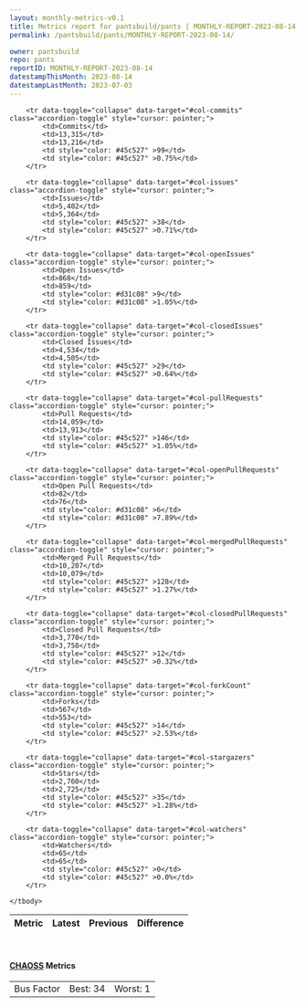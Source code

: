 ```yaml
---
layout: monthly-metrics-v0.1
title: Metrics report for pantsbuild/pants | MONTHLY-REPORT-2023-08-14 | 2023-08-14
permalink: /pantsbuild/pants/MONTHLY-REPORT-2023-08-14/

owner: pantsbuild
repo: pants
reportID: MONTHLY-REPORT-2023-08-14
datestampThisMonth: 2023-08-14
datestampLastMonth: 2023-07-03
---
```



<table class="table table-condensed" style="border-collapse:collapse;">
    <thead>
    <tr>
        <th>Metric</th>
        <th>Latest</th>
        <th>Previous</th>
        <th colspan="2" style="text-align: center;">Difference</th>
    </tr>
    </thead>
    <tbody>

        <tr data-toggle="collapse" data-target="#col-commits" class="accordion-toggle" style="cursor: pointer;">
            <td>Commits</td>
            <td>13,315</td>
            <td>13,216</td>
            <td style="color: #45c527" >99</td>
            <td style="color: #45c527" >0.75%</td>
        </tr>
        
        <tr data-toggle="collapse" data-target="#col-issues" class="accordion-toggle" style="cursor: pointer;">
            <td>Issues</td>
            <td>5,402</td>
            <td>5,364</td>
            <td style="color: #45c527" >38</td>
            <td style="color: #45c527" >0.71%</td>
        </tr>
        
        <tr data-toggle="collapse" data-target="#col-openIssues" class="accordion-toggle" style="cursor: pointer;">
            <td>Open Issues</td>
            <td>868</td>
            <td>859</td>
            <td style="color: #d31c08" >9</td>
            <td style="color: #d31c08" >1.05%</td>
        </tr>
        
        <tr data-toggle="collapse" data-target="#col-closedIssues" class="accordion-toggle" style="cursor: pointer;">
            <td>Closed Issues</td>
            <td>4,534</td>
            <td>4,505</td>
            <td style="color: #45c527" >29</td>
            <td style="color: #45c527" >0.64%</td>
        </tr>
        
        <tr data-toggle="collapse" data-target="#col-pullRequests" class="accordion-toggle" style="cursor: pointer;">
            <td>Pull Requests</td>
            <td>14,059</td>
            <td>13,913</td>
            <td style="color: #45c527" >146</td>
            <td style="color: #45c527" >1.05%</td>
        </tr>
        
        <tr data-toggle="collapse" data-target="#col-openPullRequests" class="accordion-toggle" style="cursor: pointer;">
            <td>Open Pull Requests</td>
            <td>82</td>
            <td>76</td>
            <td style="color: #d31c08" >6</td>
            <td style="color: #d31c08" >7.89%</td>
        </tr>
        
        <tr data-toggle="collapse" data-target="#col-mergedPullRequests" class="accordion-toggle" style="cursor: pointer;">
            <td>Merged Pull Requests</td>
            <td>10,207</td>
            <td>10,079</td>
            <td style="color: #45c527" >128</td>
            <td style="color: #45c527" >1.27%</td>
        </tr>
        
        <tr data-toggle="collapse" data-target="#col-closedPullRequests" class="accordion-toggle" style="cursor: pointer;">
            <td>Closed Pull Requests</td>
            <td>3,770</td>
            <td>3,758</td>
            <td style="color: #45c527" >12</td>
            <td style="color: #45c527" >0.32%</td>
        </tr>
        
        <tr data-toggle="collapse" data-target="#col-forkCount" class="accordion-toggle" style="cursor: pointer;">
            <td>Forks</td>
            <td>567</td>
            <td>553</td>
            <td style="color: #45c527" >14</td>
            <td style="color: #45c527" >2.53%</td>
        </tr>
        
        <tr data-toggle="collapse" data-target="#col-stargazers" class="accordion-toggle" style="cursor: pointer;">
            <td>Stars</td>
            <td>2,760</td>
            <td>2,725</td>
            <td style="color: #45c527" >35</td>
            <td style="color: #45c527" >1.28%</td>
        </tr>
        
        <tr data-toggle="collapse" data-target="#col-watchers" class="accordion-toggle" style="cursor: pointer;">
            <td>Watchers</td>
            <td>65</td>
            <td>65</td>
            <td style="color: #45c527" >0</td>
            <td style="color: #45c527" >0.0%</td>
        </tr>
        
    </tbody>
</table>
<br>
<h4><a target="_blank" href="https://chaoss.community/">CHAOSS</a> Metrics</h4>

<table class="table table-condensed" style="border-collapse:collapse;">
    <tbody>
        <td>Bus Factor</td>
        <td>Best: 34</td>
        <td>Worst: 1</td>
    </tbody>
</table>
